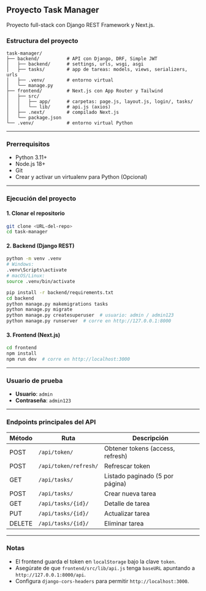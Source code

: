 ## Proyecto Task Manager

Proyecto full-stack con Django REST Framework y Next.js.

### Estructura del proyecto

```
task-manager/
├── backend/          # API con Django, DRF, Simple JWT
│   ├── backend/      # settings, urls, wsgi, asgi
│   ├── tasks/        # app de tareas: models, views, serializers, urls
│   ├── .venv/        # entorno virtual 
│   └── manage.py
├── frontend/         # Next.js con App Router y Tailwind
│   ├── src/
│   │   ├── app/      # carpetas: page.js, layout.js, login/, tasks/
│   │   └── lib/      # api.js (axios)
│   ├── .next/        # compilado Next.js
│   └── package.json
└── .venv/            # entorno virtual Python 
```

---

### Prerrequisitos

* Python 3.11+
* Node.js 18+
* Git
* Crear y activar un virtualenv para Python (Opcional)

---

### Ejecución del proyecto

#### 1. Clonar el repositorio

```bash
git clone <URL-del-repo>
cd task-manager
```

#### 2. Backend (Django REST)

```bash
python -m venv .venv
# Windows:
.venv\Scripts\activate
# macOS/Linux:
source .venv/bin/activate

pip install -r backend/requirements.txt
cd backend
python manage.py makemigrations tasks
python manage.py migrate
python manage.py createsuperuser  # usuario: admin / admin123
python manage.py runserver  # corre en http://127.0.0.1:8000
```

#### 3. Frontend (Next.js)

```bash
cd frontend
npm install
npm run dev  # corre en http://localhost:3000
```

---

### Usuario de prueba

* **Usuario**: `admin`
* **Contraseña**: `admin123`

---

### Endpoints principales del API

| Método | Ruta                  | Descripción                      |
| ------ | --------------------- | -------------------------------- |
| POST   | `/api/token/`         | Obtener tokens (access, refresh) |
| POST   | `/api/token/refresh/` | Refrescar token                  |
| GET    | `/api/tasks/`         | Listado paginado (5 por página)  |
| POST   | `/api/tasks/`         | Crear nueva tarea                |
| GET    | `/api/tasks/{id}/`    | Detalle de tarea                 |
| PUT    | `/api/tasks/{id}/`    | Actualizar tarea                 |
| DELETE | `/api/tasks/{id}/`    | Eliminar tarea                   |

---

### Notas

* El frontend guarda el token en `localStorage` bajo la clave `token`.
* Asegúrate de que `frontend/src/lib/api.js` tenga `baseURL` apuntando a `http://127.0.0.1:8000/api`.
* Configura `django-cors-headers` para permitir `http://localhost:3000`.
